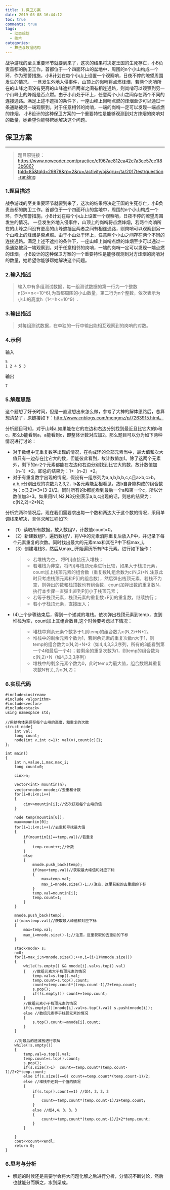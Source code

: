 ```yaml
---
title: 1.保卫方案
date: 2019-03-08 16:44:12
toc: true
comments: true
tags:
  - 动态规划
  - 技术
categories:
  - 算法与数据结构
---
```


战争游戏的至关重要环节就要到来了，这次的结果将决定王国的生死存亡，小B负责首都的防卫工作。首都位于一个四面环山的盆地中，周围的n个小山构成一个环，作为预警措施，小B计划在每个小山上设置一个观察哨，日夜不停的瞭望周围发生的情况。 一旦发生外地入侵事件，山顶上的岗哨将点燃烽烟，若两个岗哨所在的山峰之间没有更高的山峰遮挡且两者之间有相连通路，则岗哨可以观察到另一个山峰上的烽烟是否点燃。由于小山处于环上，任意两个小山之间存在两个不同的连接通路。满足上述不遮挡的条件下，一座山峰上岗哨点燃的烽烟至少可以通过一条通路被另一端观察到。对于任意相邻的岗哨，一端的岗哨一定可以发现一端点燃的烽烟。 小B设计的这种保卫方案的一个重要特性是能够观测到对方烽烟的岗哨对的数量，她希望你能够帮她解决这个问题。
<!--more-->

## 保卫方案 
------------------------------------------------------------
> 题目原链接：https://www.nowcoder.com/practice/e1967ae812ea42e7a3ce57ee1f83b686?tpId=85&tqId=29878&rp=2&ru=/activity/oj&qru=/ta/2017test/question-ranking

### 1.题目描述   
战争游戏的至关重要环节就要到来了，这次的结果将决定王国的生死存亡，小B负责首都的防卫工作。首都位于一个四面环山的盆地中，周围的n个小山构成一个环，作为预警措施，小B计划在每个小山上设置一个观察哨，日夜不停的瞭望周围发生的情况。 一旦发生外地入侵事件，山顶上的岗哨将点燃烽烟，若两个岗哨所在的山峰之间没有更高的山峰遮挡且两者之间有相连通路，则岗哨可以观察到另一个山峰上的烽烟是否点燃。由于小山处于环上，任意两个小山之间存在两个不同的连接通路。满足上述不遮挡的条件下，一座山峰上岗哨点燃的烽烟至少可以通过一条通路被另一端观察到。对于任意相邻的岗哨，一端的岗哨一定可以发现一端点燃的烽烟。 小B设计的这种保卫方案的一个重要特性是能够观测到对方烽烟的岗哨对的数量，她希望你能够帮她解决这个问题。

### 2.输入描述
> 输入中有多组测试数据，每一组测试数据的第一行为一个整数n(3<=n<=10^6),为首都周围的小山数量，第二行为n个整数，依次表示为小山的高度h（1<=h<=10^9）.

### 3.输出描述
> 对每组测试数据，在单独的一行中输出能相互观察到的岗哨的对数。

### 4.示例
输入
```
5
1 2 4 5 3
```
输出
```
7
```



### 5.解题思路
这个题想了好长时间，但是一直没想出来怎么做，参考了大神的解体思路后，总算想清楚了，原链接如下：http://www.cnblogs.com/mengmz/p/7263915.html。

分析题目可知，对于山峰a,如果能在它的左边和右边分别找到最近且比它大的b和c，那么b能看到a，a能看到c，即整体计数对应加2。那么题目可以分为如下两种情况进行讨论：  
* 对于数组中无重复数字出现的情况，在构成环的全部元素当中，最大值和次大值只有一边存在比它大的数，但能彼此看到，故计数值加1。除了这两个元素外，剩下的n-2个元素都能在左边和右边分别找到比它大的数，故计数值加（n-1）*2。即总的结果为：1+（n-2）*2。      
* 对于有重复数字出现的情况，假设有一组序列为a,a,b,b,b,c,c且a>b,c>b。a,b,c分别出现的次数为2,3,2，b各元素能互相看见，故b自身能构成的组合数为：c(3,2)=3*(3-2)/2。同时所有的b都能看到最后一个a和第一个c，所以计数值加3+3。如果用N1,N2,N3分别表示a,b,c出现的话，则总的结果为：c(N2,2)+2*N2;

分析完两种情况后，现在我们需要求出每一个数和两边大于这个数的情况，采用单调栈来解决，具体求解过程如下: 
* （1）读取所有数据，放入数组V，计数值count=0。
* （2）新建数组P，遍历数组V，将V中的元素消除重复后放入P中，并记录下每个元素重复的次数。同时找出最大的元素max和其在P中下标max_i。
* （3）创建堆栈S，然后从max_i开始遍历所有P中元素。进行如下操作：
     > * 若堆栈为空， 将P[i]直接压入堆栈；   
     > * 若堆栈为非空，将P[i]与栈顶元素进行比较，如果大于栈顶元素，count加上栈顶元素的组合数（重复数N,组合数为c(N,2)+N,注意此时只考虑栈顶元素和P[i]的组合数），然后弹出栈顶元素，若栈不为空，则弹出的数和栈顶数也有组合数，count加弹出数的重复数N，执行本步骤一直弹出直到P[i]小于栈顶元素；
     > * 若等于栈顶元素，栈顶元素的重复数+P[i]的重复数，继续执行；
     > * 若小于栈顶元素，直接压入；
* (4)上个步骤结束后，得到一个递减的堆栈。依次弹出栈顶元素到temp，直到堆栈为空，count加上其组合数目,这个时候要考虑以下情况：
     > * 堆栈中剩余元素个数多于1,则temp的组合数为c(N,2)+N*2。   
     > * 堆栈中的剩余元素个数为1，若剩余元素的重复次数n大于1，则temp的组合数为c(N,2)+N*2（如4,4,3,3,3序列，所有的3能看到第一个4和最后一个4）；若剩余的重复次数为1，则temp的组合数为c(N,2)+N（如4,3,3,3序列）
     > * 堆栈中的剩余元素个数为0，此时temp为最大值，组合数跟其重复次数N有关,为c(N,2)；   

### 6.实现代码
```
#include<iostream>
#include <algorithm>
#include<vector>
#include<stack>
using namespace std;

//用结构体来保存每个山峰的高度，和重复的次数
struct node{
    int val;
    long count;
    node(int v,int c=1): val(v),count(c){};
};

int main()
{
    int n,value,i,max,max_i;
    long count=0;

    cin>>n;
    
    vector<int> mountin(n);
    vector<node> mnode;//去重和计数
    for(i=0;i<n;i++)
    {
        cin>>mountin[i];//依次获取每个山峰的值
    }
    
    node temp(mountin[0]);
    max=mountin[0];
    for(i=1;i<n;i++)//去重和寻找最大值
    {
        if(mountin[i]==temp.val)//若重复
        {
            temp.count++;//计数
        }
        else  
        {
            mnode.push_back(temp);
            if(max<temp.val)//获取最大峰值和对应下标
            {
                max=temp.val;
                max_i=mnode.size()-1;//注意，这里获取的去重后的下标
            }
            temp.val=mountin[i];
            temp.count=1;
        }
    }
    
    mnode.push_back(temp);
    if(max<temp.val)//获取最大峰值和对应下标
    {
        max=temp.val;
        max_i=mnode.size()-1;//注意，这里获取的去重后的下标
    }
    
    stack<node> s;
    n=0;
    for(i=max_i;n<mnode.size();++n,i=(i+1)%mnode.size())
    {
        while(!s.empty() && mnode[i].val>s.top().val)
        {   //数组元素大于栈顶元素的情况
            temp.val=s.top().val;
            temp.count=s.top().count;
            count+=temp.count*(temp.count-1)/2+temp.count;
            s.pop();
            if(!s.empty()) count+=temp.count;
        }
        //数组元素小于栈顶元素的情况
        if(s.empty()||mnode[i].val<s.top().val) s.push(mnode[i]);
        else //数组元素等于栈顶元素的情况
        {
            s.top().count+=mnode[i].count;
        }
    }
    
    //对最后的递减栈进行求解
    while(!s.empty())
    {
        temp.val=s.top().val;
        temp.count=s.top().count;
        s.pop();
        if(s.size()>1)  count+=temp.count*(temp.count-1)/2+2*temp.count;
        else if(s.size()==0) count+=temp.count*(temp.count-1)/2;
        else //堆栈中还剩一个值的情况
        {   
            if(s.top().count==1) //如4，3，3，3
            {
                count+=temp.count*(temp.count-1)/2+temp.count;
            }
            else //如4,4，3，3，3
            {
                count+=temp.count*(temp.count-1)/2+2*temp.count;
            }
        }
        
    }
    cout<<count<<endl;
    return 0;
}
```

### 6.思考与分析
* 解题的时候还是需要学会将大问题化解之后进行分析，分情况不断讨论，然后也就能分而解之，水到渠成。